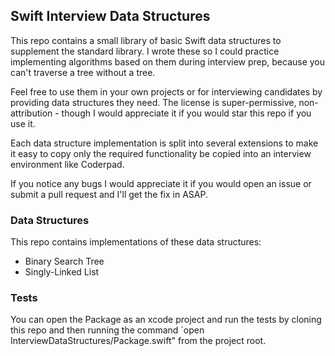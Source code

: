 ## Swift Interview Data Structures

This repo contains a small library of basic Swift data structures to supplement the standard library. I wrote these so I could practice implementing algorithms based on them during interview prep, because you can't traverse a tree without a tree.

Feel free to use them in your own projects or for interviewing candidates by providing data structures they need. The license is super-permissive, non-attribution - though I would appreciate it if you would star this repo if you use it.

Each data structure implementation is split into several extensions to make it easy to copy only the required functionality be copied into an interview environment like Coderpad.

If you notice any bugs I would appreciate it if you would open an issue or submit a pull request and I'll get the fix in ASAP.

### Data Structures

This repo contains implementations of these data structures:

* Binary Search Tree
* Singly-Linked List

### Tests

You can open the Package as an xcode project and run the tests by cloning this repo and then running the command `open InterviewDataStructures/Package.swift" from the project root.